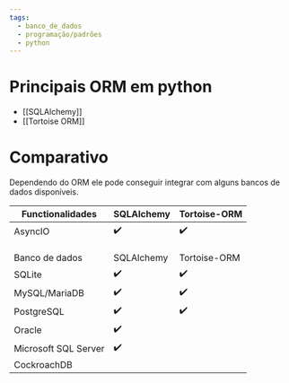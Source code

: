 ```yaml
---
tags:
  - banco_de_dados
  - programação/padrões
  - python
---
```

# Principais ORM em python

- [[SQLAlchemy]]
- [[Tortoise ORM]]

# Comparativo


Dependendo do ORM ele pode conseguir integrar com alguns bancos de dados disponíveis.

| Functionalidades | SQLAlchemy | Tortoise-ORM |
| ---- | ---- | ---- |
| AsyncIO | ✔️ | ✔️ |
|  |  |  |
|  |  |  |
|  |  |  |
| Banco de dados | SQLAlchemy | Tortoise-ORM |
| SQLite | ✔️ | ✔️ |
| MySQL/MariaDB | ✔️ | ✔️ |
| PostgreSQL | ✔️ | ✔️ |
| Oracle | ✔️ |  |
| Microsoft SQL Server | ✔️ |  |
| CockroachDB |  |  |
